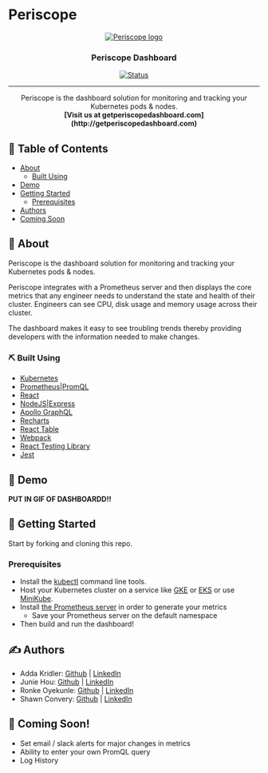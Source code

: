 # Periscope

<p align="center">
  <a href="getperiscopedashboard.com">
 <img src="https://github.com/oslabs-beta/Periscope/raw/dev/dashboard/client/assets/periscopeLogo.png" alt="Periscope logo"></a>
</p>

<h3 align="center">Periscope Dashboard</h3>

<div align="center">

  [![Status](https://img.shields.io/badge/status-active-success.svg)]() 

</div>

---

<p align="center"> Periscope is the dashboard solution for monitoring and tracking your Kubernetes pods & nodes.
    <br> 
  <strong>[Visit us at getperiscopedashboard.com](http://getperiscopedashboard.com) </strong>
</p>

## 📝 Table of Contents
- [About](#about)
   - [Built Using](#built_using)
- [Demo](#demo)
- [Getting Started](#getting_started)
   - [Prerequisites](#prerequisites)
- [Authors](#authors)
- [Coming Soon](#coming_soon)

## 🧐 About <a name = "about"></a>
<p> Periscope is the dashboard solution for monitoring and tracking your Kubernetes pods & nodes. </p>

<p> Periscope integrates with a Prometheus server and then displays the core metrics that any engineer needs to understand the state and health of their cluster. 
Engineers can see CPU, disk usage and memory usage across their cluster. </p>

<p> The dashboard makes it easy to see troubling trends thereby providing developers with the information needed to make changes. </p>

### ⛏️ Built Using <a name = "built_using"></a>
- [Kubernetes](https://www.kubernetes.dev/)
- [Prometheus|PromQL](https://prometheus.io/)
- [React](https://reactjs.org)
- [NodeJS|Express](https://expressjs.com/)
- [Apollo GraphQL](https://www.apollographql.com/)
- [Recharts](https://recharts.org/en-US/)
- [React Table](https://react-table.tanstack.com/)
- [Webpack](https://webpack.js.org/)
- [React Testing Library](https://testing-library.com/docs/react-testing-library/)
- [Jest](https://jestjs.io/)



## 🎥 Demo <a name = "demo"></a>

<b> PUT IN GIF OF DASHBOARDD!! </b>


## 🏁 Getting Started <a name = "getting_started"></a>
Start by forking and cloning this repo. 

### Prerequisites <a name = "prerequisites"></a>
- Install the [kubectl](https://kubernetes.io/docs/tasks/tools) command line tools.
- Host your Kubernetes cluster on a service like [GKE](https://cloud.google.com/kubernetes-engine) or [EKS](https://aws.amazon.com/eks/) or use [MiniKube](https://minikube.sigs.k8s.io/docs/start).
- Install [the Prometheus server](https://prometheus-operator.dev/docs/prologue/quick-start/) in order to generate your metrics
  - Save your Prometheus server on the default namespace
- Then build and run the dashboard! 

## ✍️ Authors <a name = "authors"></a>
- Adda Kridler: [Github](https://github.com/addakridler) | [LinkedIn](https://www.linkedin.com/in/adda-kridler-23028887/)
- Junie Hou: [Github](https://github.com/selilac) | [LinkedIn](https://www.linkedin.com/in/juniehou/)
- Ronke Oyekunle: [Github](https://github.com/ronke11) | [LinkedIn](https://www.linkedin.com/in/royekunle)
- Shawn Convery: [Github](https://github.com/smconvery) | [LinkedIn](https://www.linkedin.com/in/shawn-convery-459b79167/)

## 🎉 Coming Soon! <a name = "coming_soon"></a>
- Set email / slack alerts for major changes in metrics
- Ability to enter your own PromQL query 
- Log History
